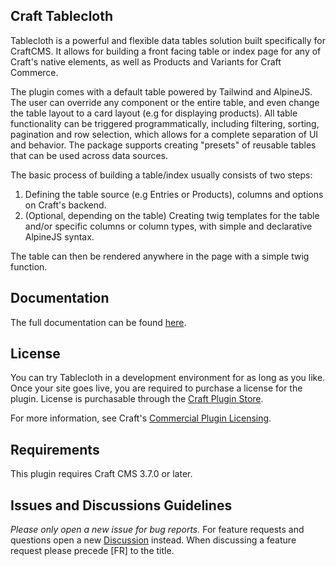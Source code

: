 ## Craft Tablecloth

Tablecloth is a powerful and flexible data tables solution built specifically for CraftCMS. It allows for building a front facing table or index page for any of Craft's native elements, as well as Products and Variants for Craft Commerce.

The plugin comes with a default table powered by Tailwind and AlpineJS. The user can override any component or the entire table, and even change the table layout to a card layout (e.g for displaying products). All table functionality can be triggered programmatically, including filtering, sorting, pagination and row selection, which allows for a complete separation of UI and behavior. The package supports creating "presets" of reusable tables that can be used across data sources. 

The basic process of building a table/index usually consists of two steps:

1. Defining the table source (e.g Entries or Products), columns and options on Craft's backend.
2. (Optional, depending on the table) Creating twig templates for the table and/or specific columns or column types, with simple and declarative AlpineJS syntax.

The table can then be rendered anywhere in the page with a simple twig function.

## Documentation

The full documentation can be found [here](https://app.gitbook.com/s/5WvLo2Spn8DSKZ2gwbx1/).


## License

You can try Tablecloth in a development environment for as long as you like. Once your site goes live, you are required to
purchase a license for the plugin. License is purchasable through
the [Craft Plugin Store](https://plugins.craftcms.com/tablecloth).

For more information, see
Craft's [Commercial Plugin Licensing](https://craftcms.com/docs/3.x/plugins.html#commercial-plugin-licensing).

## Requirements

This plugin requires Craft CMS 3.7.0 or later.

## Issues and Discussions Guidelines

*Please only open a new issue for bug reports.*
For feature requests and questions open a new [Discussion](https://github.com/matfish2/craft-tablecloth/discussions) instead.
When discussing a feature request please precede [FR] to the title.
